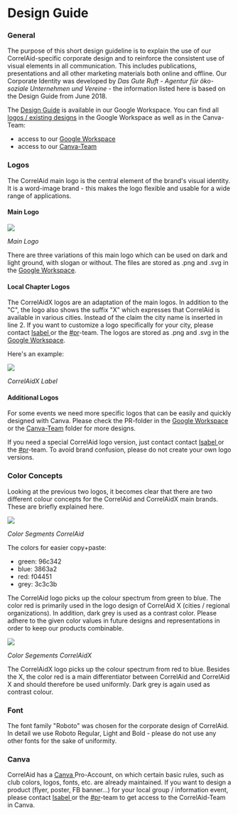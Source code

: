 # Design Guide

### General

The purpose of this short design guideline is to explain the use of our CorrelAid-specific corporate design and to reinforce the consistent use of visual elements in all communication. This includes publications, presentations and all other marketing materials both online and offline. Our Corporate Identity was developed by _Das Gute Ruft - Agentur für öko-soziale Unternehmen und Vereine_ - the information listed here is based on the Design Guide from June 2018.&#x20;

The [Design Guide](https://drive.google.com/file/d/19j58kbO\_rC\_mNlWVuj5sbqE66SN42h3g/view?usp=sharing) is available in our Google Workspace. You can find all [logos / existing designs](https://drive.google.com/drive/folders/1XrHj0T3tNKjtGAp2UebpJpRF\_Y8BaWJM?usp=sharing) in the Google Workspace as well as in the Canva-Team:

* access to our [Google Workspace](https://docs.correlaid.org/wiki/infrastructure/google-workspace)
* access to our [Canva-Team ](https://docs.correlaid.org/wiki/design-guide#canva)

### Logos

The CorrelAid main logo is the central element of the brand's visual identity. It is a word-image brand - this makes the logo flexible and usable for a wide range of applications.

#### Main Logo

![](https://i.imgur.com/2bjkz4f.png)

_Main Logo_

There are three variations of this main logo which can be used on dark and light ground, with slogan or without. The files are stored as .png and .svg in the [Google Workspace](https://drive.google.com/drive/folders/1XrHj0T3tNKjtGAp2UebpJpRF\_Y8BaWJM?usp=sharing).&#x20;

#### Local Chapter Logos

The CorrelAidX logos are an adaptation of the main logos. In addition to the "C", the logo also shows the suffix "X" which expresses that CorrelAid is available in various cities. Instead of the claim the city name is inserted in line 2. If you want to customize a logo specifically for your city, please contact [Isabel ](mailto:isabel.w@correlaid.org)or the [#pr](https://app.slack.com/client/T05092DNR/C0BRFPMNE/rimeto\_profile/UDP7BTC65)-team. The logos are stored as .png and .svg in the [Google Workspace](https://drive.google.com/drive/folders/1XrHj0T3tNKjtGAp2UebpJpRF\_Y8BaWJM?usp=sharing).&#x20;

Here's an example:

![](https://i.imgur.com/LptlvTi.png)

_CorrelAidX Label_

#### Additional Logos

For some events we need more specific logos that can be easily and quickly designed with Canva. Please check the PR-folder in the [Google Workspace](https://drive.google.com/drive/shared-drives) or the [Canva-Team](https://docs.correlaid.org/wiki/design-guide#canva) folder for more designs.&#x20;

If you need a special CorrelAid logo version, just contact contact [Isabel ](mailto:isabel.w@correlaid.org)or the [#pr](https://app.slack.com/client/T05092DNR/C0BRFPMNE/rimeto\_profile/UDP7BTC65)-team. To avoid brand confusion, please do not create your own logo versions.

### Color Concepts

Looking at the previous two logos, it becomes clear that there are two different colour concepts for the CorrelAid and CorrelAidX main brands. These are briefly explained here.

![](https://i.imgur.com/4rJF3fO.png)

_Color Segments CorrelAid_

The colors for easier copy+paste:

* green: 96c342
* blue: 3863a2
* red: f04451
* grey: 3c3c3b

The CorrelAid logo picks up the colour spectrum from green to blue. The color red is primarily used in the logo design of CorrelAid X (cities / regional organizations). In addition, dark grey is used as a contrast color. Please adhere to the given color values in future designs and representations in order to keep our products combinable.

![](https://i.imgur.com/3g9wIbz.png)

_Color Segements CorrelAidX_

The CorrelAidX logo picks up the colour spectrum from red to blue. Besides the X, the color red is a main differentiator between CorrelAid and CorrelAid X and should therefore be used uniformly. Dark grey is again used as contrast colour.

### Font

The font family "Roboto" was chosen for the corporate design of CorrelAid. In detail we use Roboto Regular, Light and Bold - please do not use any other fonts for the sake of uniformity.

### Canva

CorrelAid has a [Canva ](http://canva.com)Pro-Account, on which certain basic rules, such as club colors, logos, fonts, etc. are already maintained. If you want to design a product (flyer, poster, FB banner...) for your local group / information event, please contact [Isabel ](mailto:isabel.w@correlaid.org)or the [#pr](https://app.slack.com/client/T05092DNR/C0BRFPMNE/rimeto\_profile/UDP7BTC65)-team to get access to the CorrelAid-Team in Canva.&#x20;
